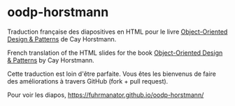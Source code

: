 # oodp-horstmann
Traduction française des diapositives en HTML pour le livre [Object-Oriented Design & Patterns](http://www.horstmann.com/design_and_patterns.html) de Cay Horstmann.

French translation of the HTML slides for the book [Object-Oriented Design & Patterns](http://www.horstmann.com/design_and_patterns.html) by Cay Horstmann.

Cette traduction est loin d'être parfaite. Vous êtes les bienvenus de faire des améliorations à travers GitHub (fork + pull request). 

Pour voir les diapos, https://fuhrmanator.github.io/oodp-horstmann/
